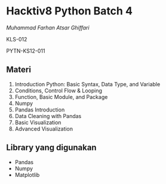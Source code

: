# Hacktiv8 Python Batch 4 
_Muhammad Farhan Atsar Ghiffari_

KLS-012

PYTN-KS12-011

## Materi 
1.  Introduction Python: Basic Syntax, Data Type, and Variable
2.  Conditions, Control Flow & Looping
3.  Function, Basic Module, and Package
4.  Numpy
5.  Pandas Introduction
6.  Data Cleaning with Pandas
7.  Basic Visualization
8.  Advanced Visualization

## Library yang digunakan
* Pandas
* Numpy
* Matplotlib
